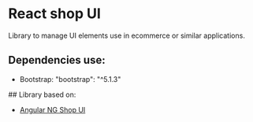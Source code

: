 # React shop UI

Library to manage UI elements use in ecommerce or similar applications.

## Dependencies use:
* Bootstrap: "bootstrap": "^5.1.3"

## Library based on:

* [Angular NG Shop UI](https://github.com/mugan86/frontend-meang-online-shop/tree/shop-ui-library/projects/shop-ui)
